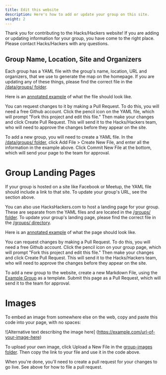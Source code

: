 ```yaml
---
title: Edit this website
description: Here's how to add or update your group on this site.
weight: 2
---
```


Thank you for contributing to the Hacks/Hackers website! If you are adding or updating information for your group, you have come to the right place. Please contact Hacks/Hackers with any questions.

## Group Name, Location, Site and Organizers

Each group has a YAML file with the group's name, location, URL and organizers, that we use to generate the map on the homepage. If you are updating any of these things, please find the correct file in the [/data/groups/ folder](/data/groups/).

Here is an [annotated example][4] of what the file should look like.

You can request changes to it by making a Pull Request. To do this, you will need a free Github account. Click the pencil icon on the YAML file, which will prompt "Fork this project and edit this file." Then make your changes and click Create Pull Request. This will send it to the Hacks/Hackers team, who will need to approve the changes before they appear on the site.

To add a new group, you will need to create a YAML file. In the [/data/groups/ folder](/data/groups/), click Add File > Create New File, and enter all the information in the example above. Click Commit New File at the bottom, which will send your page to the team for approval.

# Group Landing Pages

If your group is hosted on a site like Facebook or Meetup, the YAML file should include a link to that site. To update your group's URL, see the section above.

You can also use HacksHackers.com to host a landing page for your group. These are separate from the YAML files and are located in the [/groups/ folder](/groups/). To update your group's landing page, please find the correct file in the [/groups/ directory](/groups/).

Here is an [annotated example](/groups/example-group.md) of what the page should look like.

You can request changes by making a Pull Request. To do this, you will need a free Github account. Click the pencil icon on your group page, which will prompt "Fork this project and edit this file." Then make your changes and click Create Pull Request. This will send it to the Hacks/Hackers team, who will need to approve the changes before they appear on the site.

To add a new group to the website, create a new Markdown File, using the [Example Group](/groups/example-group.md) as a template. Submit this page as a Pull Request, which will send it to the team for approval.

# Images

To embed an image from somewhere else on the web, copy and paste this code into your page, with no spaces:

![Alternative text describing the image here] (https://example.com/url-of-your-image-here)

To upload your own image, click Upload a New File in the [group-images folder](/content-images/group-images/). Then copy the link to your file and use it in the code above.

When you're done, you'll need to create a pull request for your changes to go live. See above for how to file a pull request.

[1]: /hack-this-site/edit-a-page/
[2]: http://www.yaml.org/start.html
[3]: /groups
[4]: https://github.com/hackshackers/hackshackers-hugo/blob/master/content/data/groups/example-group.yml
[5]: https://github.com/hackshackers/hackshackers-hugo/blob/master/content/groups/example-group.md
